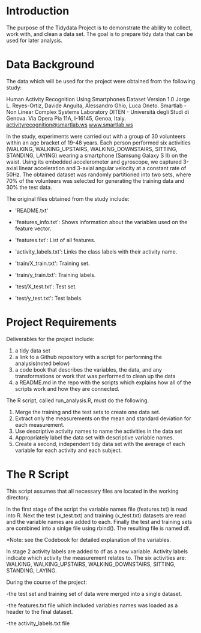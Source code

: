 Introduction
=====================================================================================================================
The purpose of the Tidydata Project is to demonstrate the ability to collect, work with, and clean a data set. The goal is to prepare tidy data that can be used for later analysis. 

Data Background
=====================================================================================================================
The data which will be used for the project were obtained from the following study:

Human Activity Recognition Using Smartphones Dataset
Version 1.0
Jorge L. Reyes-Ortiz, Davide Anguita, Alessandro Ghio, Luca Oneto.
Smartlab - Non Linear Complex Systems Laboratory
DITEN - Università degli Studi di Genova.
Via Opera Pia 11A, I-16145, Genoa, Italy.
activityrecognition@smartlab.ws
www.smartlab.ws

In the study, experiments were carried out with a group of 30 volunteers within an age bracket of 19-48 years. Each person performed six activities (WALKING, WALKING_UPSTAIRS, WALKING_DOWNSTAIRS, SITTING, STANDING, LAYING) wearing a smartphone (Samsung Galaxy S II) on the waist. Using its embedded accelerometer and gyroscope, we captured 3-axial linear acceleration and 3-axial angular velocity at a constant rate of 50Hz. The obtained dataset was randomly partitioned into two sets, where 70% of the volunteers was selected for generating the training data and 30% the test data. 

The original files obtained from the study include:

- 'README.txt'

- 'features_info.txt': Shows information about the variables used on the feature vector.

- 'features.txt': List of all features.

- 'activity_labels.txt': Links the class labels with their activity name.

- 'train/X_train.txt': Training set.

- 'train/y_train.txt': Training labels.

- 'test/X_test.txt': Test set.

- 'test/y_test.txt': Test labels.

Project Requirements
================================================================================================================
Deliverables for the project include:
1) a tidy data set 
2) a link to a Github repository with a script for performing the analysis(noted below) 
3) a code book that describes the variables, the data, and any transformations or work that was performed to clean up the data 
4) a README.md in the repo with the scripts which explains how all of the scripts work and how they are connected.  

The R script, called run_analysis.R, must do the following. 
1) Merge the training and the test sets to create one data set.
2) Extract only the measurements on the mean and standard deviation for each measurement. 
3) Use descriptive activity names to name the activities in the data set
4) Appropriately label the data set with descriptive variable names. 
5) Create a second, independent tidy data set with the average of each variable for each activity and each subject. 

The R Script
===============================================================================================================
This script assumes that all necessary files are located in the working directory.

In the first stage of the script the variable names file (features.txt) is read into R. Next the test (x_test.txt) and training (x_test.txt) datasets are read and the variable names are added to each.  Finally the test and training sets are combined into a sinlge file using rbind().  The resulting file is named df.

*Note: see the Codebook for detailed explanation of the variables.

In stage 2 activity labels are added to df as a new variable.  Activity labels indicate which activity the measurement relates to.  The six activities are: WALKING, WALKING_UPSTAIRS, WALKING_DOWNSTAIRS, SITTING, STANDING, LAYING.  





During the course of the project:

-the test set and training set of data were merged into a single dataset.

-the features.txt file which included variables names was loaded as a header to the final dataset.

-the activity_labels.txt file   
